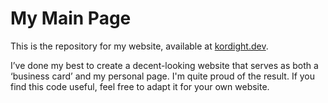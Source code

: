 # My Main Page

This is the repository for my website, available at [kordight.dev](https://kordight.dev).  

I’ve done my best to create a decent-looking website that serves as both a ‘business card’ and my personal page. I'm quite proud of the result. If you find this code useful, feel free to adapt it for your own website.

